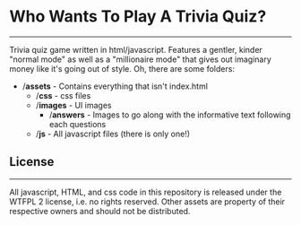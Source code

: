 # Who Wants To Play A Trivia Quiz?
----
Trivia quiz game written in html/javascript. Features a gentler, kinder "normal mode" as well as a "millionaire mode" that gives out imaginary money like it's going out of style. Oh, there are some folders:
 - /**assets** - Contains everything that isn't index.html
   - /**css** - css files
   - /**images** - UI images
     - /**answers** - Images to go along with the informative text following each questions
   - /**js** - All javascript files (there is only one!)

## License
----
All javascript, HTML, and css code in this repository is released under the WTFPL 2 license, i.e. no rights reserved. Other assets are property of their respective owners and should not be distributed.